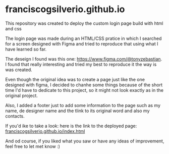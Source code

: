 # franciscogsilverio.github.io
This repository was created to deploy the custom login page build with html and css

The login page was made during an HTML/CSS pratice in which I searched for a screen designed with Figma and tried to reproduce that using what I have learned so far.

The deseign I found was this one: https://www.figma.com/@tonyzebastian. I found that really interesting and tried my best to reproduce it the way is was created. 

Even though the original idea was to create a page just like the one designed with figma, I decided to chanhe some things because of the short time I'd have to dedicate 
to this project, so it might not look exactly as in the original project.

Also, I added a footer just to add some information to the page such as my name, de designer name and the tlink to its original word and also my contacts.

If you'd ike to take a look: here is the link to the deployed page: [franciscogsilverio.github.io/index.html](https://franciscogsilverio.github.io/index.html)

And od course, if you liked what you saw or have any ideas of improvement, feel free to let met know :)
